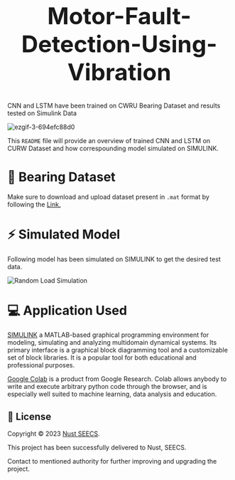 

<h1 align="center" style="font-size: 52px;" > Motor-Fault-Detection-Using-Vibration </h1>

CNN and LSTM have been trained on CWRU Bearing Dataset and results tested on Simulink Data

![ezgif-3-694efc88d0](https://github.com/fsaad06/Motor-Fault-Detection-Using-Vibration/assets/120924743/2fd5ca40-bf32-4533-9da6-3de66756e836)


This `README` file will provide an overview of trained CNN and LSTM on CURW Dataset and how correspounding model simulated on SIMULINK.


# 🚀 Bearing Dataset 

Make sure to download and upload dataset present in `.mat` format by following the [Link.](https://engineering.case.edu/bearingdatacenter/download-data-file)


# ⚡ Simulated Model 

  Following model has been simulated on SIMULINK to get the desired test data.
  
![Random Load Simulation](https://github.com/fsaad06/Motor-Fault-Detection-Using-Vibration/assets/120924743/8e807e5c-d7ee-4725-85f5-a5a2c1fabf50)

 

# 💻 Application Used
  [SIMULINK](https://www.mathworks.com/products/simulink.html#:~:text=Simulink%20is%20a%20block%20diagram,and%20deploy%20without%20writing%20code.) a MATLAB-based graphical programming environment for modeling, simulating and analyzing multidomain dynamical systems. Its primary interface is a graphical block diagramming tool and a customizable set of block libraries. It is a popular tool for both educational and professional purposes.

  [Google Colab](https://research.google.com/colaboratory/) is a product from Google Research. Colab allows anybody to write and execute arbitrary python code through the browser, and is especially well suited to machine learning, data analysis and education.

## 📝 License

Copyright © 2023 [Nust SEECS](https://seecs.nust.edu.pk/).

This project has been successfully delivered to Nust, SEECS.

Contact to mentioned authority for further improving and upgrading the project.



